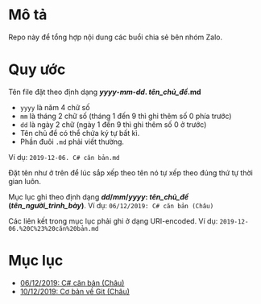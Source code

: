 # Mô tả
Repo này để tổng hợp nội dung các buổi chia sẻ bên nhóm Zalo.

# Quy ước
Tên file đặt theo định dạng ***yyyy*-*mm*-*dd*. *tên_chủ_đề*.md**

- `yyyy` là năm 4 chữ số
- `mm` là tháng 2 chữ số (tháng 1 đến 9 thì ghi thêm số 0 phía trước)
- `dd` là ngày 2 chữ (ngày 1 đến 9 thì ghi thêm số 0 ở trước)
- Tên chủ đề có thể chứa ký tự bất kì.
- Phần đuôi `.md` phải viết thường.

Ví dụ: `2019-12-06. C# căn bản.md`

Đặt tên như ở trên để lúc sắp xếp theo tên nó tự xếp theo đúng thứ tự thời gian luôn.

Mục lục ghi theo định dạng ***dd*/*mm*/*yyyy*: *tên_chủ_đề* (*tên_người_trình_bày*)**.
Ví dụ: `06/12/2019: C# căn bản (Châu)`

Các liên kết trong mục lục phải ghi ở dạng URI-encoded. Ví dụ: `2019-12-06.%20C%23%20căn%20bản.md`

# Mục lục
- [06/12/2019: C# căn bản (Châu)](2019-12-06.%20C%23%20căn%20bản.md)
- [10/12/2019: Cơ bản về Git (Châu)](2019-12-10.%20Git%20c%C6%A1%20b%E1%BA%A3n.md)